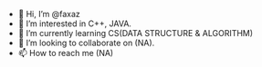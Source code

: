 - 👋 Hi, I’m @faxaz
- 👀 I’m interested in C++, JAVA.
- 🌱 I’m currently learning CS(DATA STRUCTURE & ALGORITHM) 
- 💞️ I’m looking to collaborate on (NA).
- 📫 How to reach me (NA)

<!---
faxaz/faxaz is a ✨ special ✨ repository because its `README.md` (this file) appears on your GitHub profile.
You can click the Preview link to take a look at your changes.
--->
